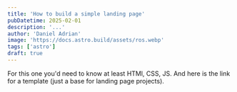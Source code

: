 ```yaml
---
title: 'How to build a simple landing page'
pubDatetime: 2025-02-01
description: '...'
author: 'Daniel Adrian'
image: 'https://docs.astro.build/assets/ros.webp'
tags: ['astro']
draft: true
---
```


For this one you'd need to know at least HTMl, CSS, JS. And here is the link for a template (just a base for landing page projects).
